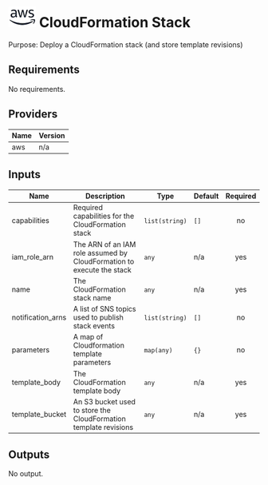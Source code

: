 # ![AWS](aws-logo.png) CloudFormation Stack

Purpose: Deploy a CloudFormation stack (and store template revisions)

## Requirements

No requirements.

## Providers

| Name | Version |
|------|---------|
| aws | n/a |

## Inputs

| Name | Description | Type | Default | Required |
|------|-------------|------|---------|:--------:|
| capabilities | Required capabilities for the CloudFormation stack | `list(string)` | `[]` | no |
| iam\_role\_arn | The ARN of an IAM role assumed by CloudFormation to execute the stack | `any` | n/a | yes |
| name | The CloudFormation stack name | `any` | n/a | yes |
| notification\_arns | A list of SNS topics used to publish stack events | `list(string)` | `[]` | no |
| parameters | A map of Cloudformation template parameters | `map(any)` | `{}` | no |
| template\_body | The CloudFormation template body | `any` | n/a | yes |
| template\_bucket | An S3 bucket used to store the CloudFormation template revisions | `any` | n/a | yes |

## Outputs

No output.

